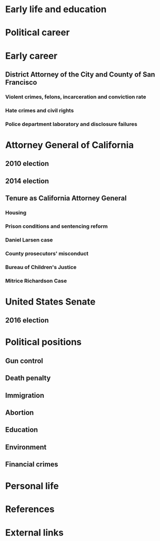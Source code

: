# 
# Early life and education
# Political career
# Early career
## District Attorney of the City and County of San Francisco
### Violent crimes, felons, incarceration and conviction rate
### Hate crimes and civil rights
### Police department laboratory and disclosure failures
# Attorney General of California
## 2010 election
## 2014 election
## Tenure as California Attorney General
### Housing
### Prison conditions and sentencing reform
### Daniel Larsen case
### County prosecutors' misconduct
### Bureau of Children's Justice
### Mitrice Richardson Case
# United States Senate
## 2016 election
# Political positions
## Gun control
## Death penalty
## Immigration
## Abortion
## Education
## Environment
## Financial crimes
# Personal life
# References
# External links